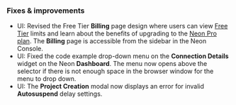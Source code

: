 ### Fixes & improvements

- UI: Revised the Free Tier **Billing** page design where users can view [Free Tier](/docs/introduction/free-tier) limits and learn about the benefits of upgrading to the [Neon Pro plan](/docs/introduction/pro-plan). The **Billing** page is accessible from the sidebar in the Neon Console.
- UI: Fixed the code example drop-down menu on the **Connection Details** widget on the Neon **Dashboard**. The menu now opens above the selector if there is not enough space in the browser window for the menu to drop down.
- UI: The **Project Creation** modal now displays an error for invalid **Autosuspend** delay settings.
